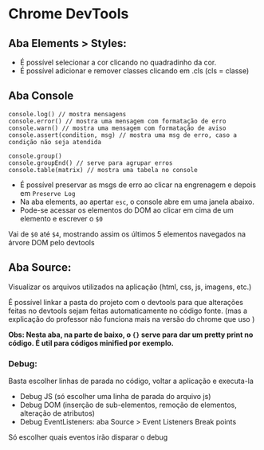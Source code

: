 # Chrome DevTools

## Aba Elements > Styles:

- É possível selecionar a cor clicando no quadradinho da cor.
- É possível adicionar e remover classes clicando em .cls (cls = classe)

## Aba Console

```
console.log() // mostra mensagens
console.error() // mostra uma mensagem com formatação de erro
console.warn() // mostra uma mensagem com formatação de aviso
console.assert(condition, msg) // mostra uma msg de erro, caso a condição não seja atendida
```

```
console.group()
console.groupEnd() // serve para agrupar erros
console.table(matrix) // mostra uma tabela no console
```

- É possível preservar as msgs de erro ao clicar na engrenagem e depois em ```Preserve Log```
- Na aba elements, ao apertar ```esc```, o console abre em uma janela abaixo.
- Pode-se acessar os elementos do DOM ao clicar em cima de um elemento e escrever o ```$0```

Vai de ```$0``` até ```$4```, mostrando assim os últimos 5 elementos navegados na árvore DOM pelo devtools

## Aba Source:

Visualizar os arquivos utilizados na aplicação (html, css, js, imagens, etc.)

É possível linkar a pasta do projeto com o devtools para que alterações feitas no devtools
sejam feitas automaticamente no código fonte. (mas a explicação do professor não funciona mais
na versão do chrome que uso )

**Obs: Nesta aba, na parte de baixo, o ```{}``` serve para dar um pretty print no código. É util para códigos minified por exemplo.**
### Debug:
Basta escolher linhas de parada no código, voltar a aplicação e executa-la
- Debug JS (só escolher uma linha de parada do arquivo js)
- Debug DOM (inserção de sub-elementos, remoção de elementos, alteração de atributos)
- Debug EventListeners: aba Source > Event Listeners Break points

Só escolher quais eventos irão disparar o debug


